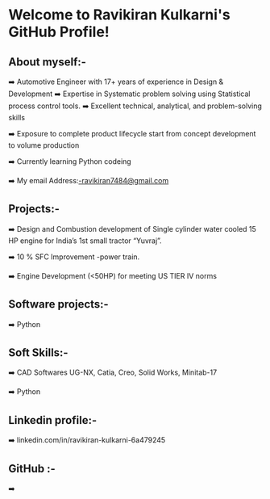 # Welcome to Ravikiran Kulkarni's GitHub Profile!
## About myself:-
  :arrow_right:	Automotive Engineer with 17+ years of experience in Design & Development
  :arrow_right:	Expertise in Systematic problem solving using Statistical process control tools.
  :arrow_right:	Excellent technical, analytical, and problem-solving skills
  
  :arrow_right:	Exposure to complete product lifecycle start from concept development to volume production
  
  :arrow_right:	Currently learning Python codeing
  
  :arrow_right:	My email Address:-ravikiran7484@gmail.com
  
## Projects:-
  :arrow_right:	  Design and Combustion development of Single cylinder water cooled 15 HP engine for India’s 1st small tractor “Yuvraj”.
  
  :arrow_right:	  10 % SFC Improvement -power train.
  
  :arrow_right:	  Engine Development (<50HP) for meeting US TIER IV norms
  
## Software projects:-
  :arrow_right:	Python
  
## Soft Skills:-
  :arrow_right:	CAD Softwares UG-NX, Catia, Creo, Solid Works, Minitab-17
  
  :arrow_right:	Python
## Linkedin profile:-
  :arrow_right: linkedin.com/in/ravikiran-kulkarni-6a479245
## GitHub :-
  :arrow_right:

